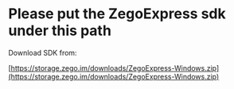 # Please put the ZegoExpress sdk under this path

Download SDK from:

[https://storage.zego.im/downloads/ZegoExpress-Windows.zip](https://storage.zego.im/downloads/ZegoExpress-Windows.zip)

